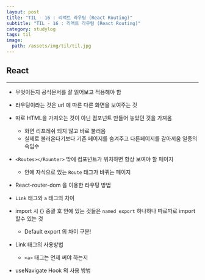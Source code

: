 ```yaml
---
layout: post
title: "TIL - 16 : 리액트 라우팅 (React Routing)"
subtitle: "TIL - 16 : 리액트 라우팅 (React Routing)"
category: studylog
tags: til
image:
  path: /assets/img/til/til.jpg
---
```



<!--more-->
## React  
---  

* 무엇이든지 공식문서를 잘 읽어보고 적용해야 함  

* 라우팅이라는 것은 url 에 따른 다른 화면을 보여주는 것  

* 따로 HTML을 가져오는 것이 아닌 컴포넌트 만들어 놓았던 것을 가져옴  
  * 화면 리프레쉬 되지 않고 바로 불러옴  
  * 실제로 불러온다기보다 기존 페이지를 숨겨주고 다른페이지를 갈아끼움 일종의 속임수  

* `<Routes></Rounter>` 밖에 컴포넌트가 위치하면 항상 보여야 할 페이지  
  * 안에 자식으로 있는 `Route` 태그가 바뀌는 페이지  

* React-router-dom 을 이용한 라우팅 방법  

* `Link` 태그와 `a` 태그의 차이  

* import 시 {} 중괄 호 안에 있는 것들은 `named export` 하나하나 따로따로 import 할수 있는 것  
  * Default export 의 차이 구분!  

* Link 태그의 사용방법  
  * `<a>` 태그는 언제 써야 하는지  

* useNavigate Hook 의 사용 방법  